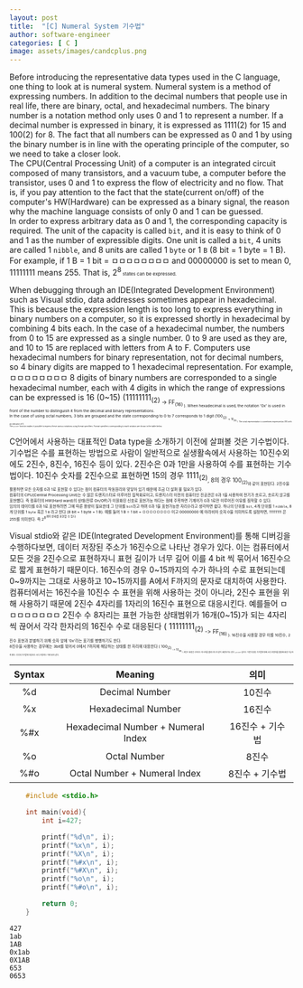 ```yaml
---
layout: post
title:  "[C] Numeral System 기수법"
author: software-engineer
categories: [ C ]
image: assets/images/candcplus.png
---
```



Before introducing the representative data types used in the C language, one thing to look at is numeral system. Numeral system is a method of expressing numbers. In addition to the decimal numbers that people use in real life, there are binary, octal, and hexadecimal numbers. The binary number is a notation method only uses 0 and 1 to represent a number. If a decimal number is expressed in binary, it is expressed as 1111(2) for 15 and 100(2) for 8. The fact that all numbers can be expressed as 0 and 1 by using the binary number is in line with the operating principle of the computer, so we need to take a closer look.  
The CPU(Central Processing Unit) of a computer is an integrated circuit composed of many transistors, and a vacuum tube, a computer before the transistor, uses 0 and 1 to express the flow of electricity and no flow. That is, if you pay attention to the fact that the state(current on/off) of the computer's HW(Hardware) can be expressed as a binary signal, the reason why the machine language consists of only 0 and 1 can be guessed.  
In order to express arbitrary data as 0 and 1, the corresponding capacity is required. The unit of the capacity is called `bit`, and it is easy to think of 0 and 1 as the number of expressible digits. One unit is called a `bit`, 4 units are called 1 `nibble`, and 8 units are called 1 `byte` or 1 `B` (8 bit = 1 byte = 1 B). For example, if 1 B = 1 bit = ㅁㅁㅁㅁㅁㅁㅁㅁ and 00000000 is set to mean 0, 11111111 means 255. That is, 2<sup>8<sub><sub> states can be expressed.


When debugging through an IDE(Integrated Development Environment) such as Visual stdio, data addresses sometimes appear in hexadecimal. This is because the expression length is too long to express everything in binary numbers on a computer, so it is expressed shortly in hexadecimal by combining 4 bits each. In the case of a hexadecimal number, the numbers from 0 to 15 are expressed as a single number. 0 to 9 are used as they are, and 10 to 15 are replaced with letters from A to F. Computers use hexadecimal numbers for binary representation, not for decimal numbers, so 4 binary digits are mapped to 1 hexadecimal representation. For example, ㅁㅁㅁㅁㅁㅁㅁㅁ 8 digits of binary numbers are corresponded to a single hexadecimal number, each with 4 digits in which the range of expressions can be expressed is 16 (0~15) (11111111<sub>(2)<sub> -> FF<sub>(16)<sub> ). When hexadecimal is used, the notation '0x' is used in front of the number to distinguish it from the decimal and binary representations.  
In the case of using octal numbers, 3 bits are grouped and the state corresponding to 0 to 7 corresponds to 1 digit (100<sub>(2)<sub> -> 10<sub>(8)<sub> ). The octal representation is sometimes expressed as 010 with an indicator of 0.  
The `printf` function makes it possible to express these various notations using format specifiers. Format specifiers corresponding to each notation are shown in the table below.  


C언어에서 사용하는 대표적인 Data type을 소개하기 이전에 살펴볼 것은 기수법이다. 기수법은 수를 표현하는 방법으로 사람이 일반적으로 실생활속에서 사용하는 10진수외에도 2진수, 8진수, 16진수 등이 있다. 2진수은 0과 1만을 사용하여 수를 표현하는 기수법이다. 10진수 숫자를 2진수으로 표현하면 15의 경우 1111<sub>(2)<sub>, 8의 경우 100<sub>(2)<sub>와 같이 표현된다. 2진수을 활용하면 모든 숫자를 0과 1로 표현할 수 있다는 점이 컴퓨터의 작동원리와 맞닿아 있기 때문에 조금 더 살펴 볼 필요가 있다.  
컴퓨터의 CPU(Central Processing Unit)는 수 많은 트랜지스터로 이루어진 집적회로이고, 트랜지스터 이전의 컴퓨터인 진공관은 0과 1을 사용하여 전기가 흐르고, 흐르지 않고를 표현했다. 즉 컴퓨터의 HW(Hard ward)의 상태(전류 On/Off)가 이원화된 신호로 표현가능 하다는 점에 주목하면 기계어가 0과 1로만 이루어진 이유를 짐작할 수 있다.   
임의의 데이터를 0과 1로 표현하려면 그에 따른 용량이 필요한데 그 단위를 `bit`라고 하며 0과 1을 표현가능한 자리수라고 생각하면 쉽다. 하나의 단위를 `bit`, 4개 단위를 1 `nibble`, 8개 단위를 1 `byte` 혹은 1 `B` 라고 한다 (8 bit = 1 byte = 1 B). 예를 들어 1 B = 1 bit = ㅁㅁㅁㅁㅁㅁㅁㅁ 이고 00000000 에 아라비아 숫자 0을 의미하도록 설정하면, 11111111 은 255를 의미한다. 즉 2<sup>8<sup>개의 상태를 표현할 수 있다. 


Visual stdio와 같은 IDE(Integrated Development Environment)를 통해 디버깅을 수행하다보면, 데이터 저장된 주소가 16진수으로 나타난 경우가 있다. 이는 컴퓨터에서 모든 것을 2진수으로 표현하자니 표현 길이가 너무 길어 이를 4 bit 씩 묶어서 16진수으로 짧게 표현하기 때문이다. 16진수의 경우 0~15까지의 수가 하나의 수로 표현되는데 0~9까지는 그대로 사용하고 10~15까지를 A에서 F까지의 문자로 대치하여 사용한다. 컴퓨터에서는 16진수을 10진수 수 표현을 위해 사용하는 것이 아니라, 2진수 표현을 위해 사용하기 때문에 2진수 4자리를 1자리의 16진수 표현으로 대응시킨다. 예를들어 ㅁㅁㅁㅁㅁㅁㅁㅁ 2진수 수 8자리는 표현 가능한 상태범위가 16개(0~15)가 되는 4자리씩 끊어서 각각 한자리의 16진수 수로 대응된다 ( 11111111<sub>(2)<sub> -> FF<sub>(16)<sub> ). 16진수을 사용할 경우 이를 10진수, 2진수 표현과 분별하기 위해 숫자 앞에 '0x'라는 표기를 병행하기도 한다.  
8진수을 사용하는 경우에는 3bit를 묶어서 0에서 7까지에 해당하는 상태를 한 자리에 대응한다 ( 100<sub>(2)<sub> -> 10<sub>(8)<sub> ). 8진수 표현은 0이라는 지시자를 붙여 010 과 같이 표현하기도 한다.
`printf` 함수는 이런 다양한 기수법에 대해 서식 지정자를 활용해 표현 가능하게 했다. 각각의 기수법에 대응되는 서식 지정자는 아래 표와 같다. 


| Syntax |  Meaning   | 의미|
|:---:   |:---:   | :---:   |
| %d    |	Decimal Number | 10진수|
| %x	|   Hexadecimal Number| 16진수 | 
| %#x   |	Hexadecimal Number + Numeral Index | 16진수 + 기수법 |
| %o	|   Octal Number | 8진수 | 
| %#o	|   Octal Number + Numeral Index | 8진수 + 기수법|  



```c
    #include <stdio.h>

    int main(void){
        int i=427;

        printf("%d\n", i);
        printf("%x\n", i);
        printf("%X\n", i);
        printf("%#x\n", i);
        printf("%#X\n", i);
        printf("%o\n", i); 
        printf("%#o\n", i);

        return 0;
    }   
```


```
427
1ab
1AB
0x1ab
0X1AB
653
0653

```


